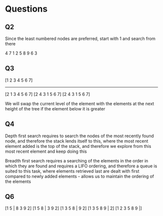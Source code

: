 # Questions

## Q2

Since the least numbered nodes are preferred, start with 1 and search from there

4 7 1 2 5 8 9 6 3

## Q3

[1 2 3 4 5 6 7]

---

[2 1 3 4 5 6 7]
[2 4 3 1 5 6 7]
[2 4 3 1 5 6 7]

We will swap the current level of the element with the elements at the next height of the tree if the element below it is greater

## Q4

Depth first search requires to search the nodes of the most recently found node, and therefore the stack lends itself to this, where the most recent element added is the top of the stack, and therefore we explore from this most recent element and keep doing this

Breadth first search requires a searching of the elements in the order in which they are found and requires a LIFO ordering, and therefore a queue is suited to this task, where elements retrieved last are dealt with first compared to newly added elements - allows us to maintain the ordering of the elements

## Q6

[1 5 | 8 3 9 2]
[1 5 8 | 3 9 2]
[1 3 5 8 | 9 2]
[1 3 5 8 9 | 2]
[1 2 3 5 8 9 |]
